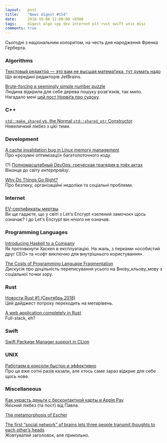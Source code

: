 ```yaml
---
layout:   post
title:    "News digest #154"
date:     2018-10-08 12:00:00 +0300
tags:     digest algo cpp dev internet plt rust swift unix misc
comments: true
---
```


Сьогодні з національним колоритом, на честь дня народження Френка Герберта.

### Algorithms

[Текстовый редактор — это вам не высшая математика, тут думать надо](https://habr.com/company/jugru/blog/424763/)<br/>
Що всередині редакторів JetBrains.

[Brute-forcing a seemingly simple number puzzle](https://www.nurkiewicz.com/2018/09/brute-forcing-seemingly-simple-number.html)<br/>
Людина відкрила для себе дерева пошуку розв'язків, так мило. Нагадало мені [цей пост Норвіґа про судоку](http://norvig.com/sudoku.html).

### C++

[`std::make_shared` vs. the Normal `std::shared_ptr` Constructor](https://arne-mertz.de/2018/09/make_shared-vs-the-normal-shared_ptr-constructor/)<br/>
Невеличкий лікбез з цієї теми.

### Development

[A cache invalidation bug in Linux memory management](https://googleprojectzero.blogspot.com/2018/09/a-cache-invalidation-bug-in-linux.html)<br/>
Про «розумні оптимізації» багатопоточного коду.

(?) [Полномасштабный DevOps: греческая трагедия в трёх актах](https://habr.com/company/jugru/blog/425115/)<br/>
Віконце до світу _ентерпрайзу_.

[Why Do Things Go Right?](https://web.archive.org/web/20181001110144/http://www.safetydifferently.com/why-do-things-go-right/)<br/>
Про безпеку, організаційні недоліки та соціальні проблеми.

### Internet

[EV-сертификаты мертвы](https://habr.com/post/425261/)<br/>
Ви ще гадаєте, що у світі з Let's Encrypt «зелений замочок» щось означає? І до Let's Encrypt він _нічого_ не означав.

### Programming Languages

[Introducing Haskell to a Company](https://alasconnect.github.io/blog/posts/2018-10-02-introducing-haskell-to-a-company.html)<br/>
Як протовкнути Хаскел в експлуатацію. На жаль, з перками «особистий друг CEO» та «софт виключно для внутрішнього користування».

[The Costs of Programming Language Fragmentation](https://news.ycombinator.com/item?id=18119077)<br/>
Дискусія про доцільність переписування усього на $нову_кльову_мову з соціальної точки зору.

### Rust

[Новости Rust #1 (Сентябрь 2018)](https://habr.com/post/425005/)<br/>
Цей дайджест потроху переходить на метарівень.

[A web application completely in Rust](https://medium.com/@saschagrunert/a-web-application-completely-in-rust-6f6bdb6c4471)<br/>
Full-stack, eh?

### Swift

[Swift Package Manager support in CLion](https://blog.jetbrains.com/objc/2018/10/spm-support-clion/)

### UNIX

[Работаем в консоли быстро и эффективно](https://habr.com/post/425137/)<br/>
Про це вже сотні разів казали, але хтось саме зараз відкриє для себе щось нове.

### Miscellaneous

[Как украсть деньги с бесконтактной карты и Apple Pay](https://habr.com/post/422551/)<br/>
Якісний лікбез (та пост) від Павла.

[The metamorphosis of Escher](https://escher.ntr.nl/en/)

[The first “social network” of brains lets three people transmit thoughts to each other’s heads](https://www.technologyreview.com/s/612212/the-first-social-network-of-brains-lets-three-people-transmit-thoughts-to-each-others-heads/)<br/>
Жовтуватий заголовок, але прикольно.
